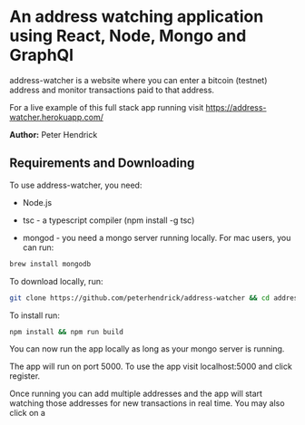 An address watching application using React, Node, Mongo and GraphQl
=======

address-watcher is a website where you can enter a bitcoin (testnet) address and monitor transactions paid to that address.

For a live example of this full stack app running visit https://address-watcher.herokuapp.com/

**Author:** Peter Hendrick

## Requirements and Downloading

To use address-watcher, you need:

* Node.js

* tsc - a typescript compiler (npm install -g tsc)

* mongod - you need a mongo server running locally. For mac users, you can run:

```bash
brew install mongodb
```

To download locally, run:
```bash
git clone https://github.com/peterhendrick/address-watcher && cd address-watcher
```

To install run:
```bash
npm install && npm run build
```

You can now run the app locally as long as your mongo server is running.


The app will run on port 5000. To use the app visit localhost:5000 and click register.

Once running you can add multiple addresses and the app will start watching those addresses for new transactions in real time. You may also click on a
